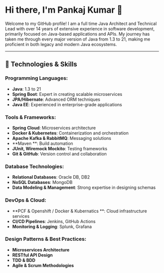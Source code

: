# Hi there, I'm Pankaj Kumar 👋

Welcome to my GitHub profile! I am a full time Java Architect and Technical Lead with over 14 years of extensive experience in software development, 
primarily focused on Java-based applications and APIs. 
My journey has taken me through every major version of Java from 1.3 to 21, making me proficient in both legacy and modern Java ecosystems.

---

## 🔧 Technologies & Skills

### Programming Languages:
- **Java**: 1.3 to 21
- **Spring Boot**: Expert in creating scalable microservices
- **JPA/Hibernate**: Advanced ORM techniques
- **Java EE**: Experienced in enterprise-grade applications

### Tools & Frameworks:
- **Spring Cloud**: Microservices architecture
- **Docker & Kubernetes**: Containerization and orchestration
- **Apache Kafka & RabbitMQ**: Messaging solutions
- **Maven **: Build automation
- **JUnit, Wiremock Mockito**: Testing frameworks
- **Git & GitHub**: Version control and collaboration

### Database Technologies:
- **Relational Databases**:  Oracle DB, DB2
- **NoSQL Databases**: MongoDB
- **Data Modeling & Management**: Strong expertise in designing schemas

### DevOps & Cloud:
- **PCF & Openshift / Docker & Kubernatics **: Cloud infrastructure services
- **CI/CD Pipelines**: Jenkins, GitHub Actions
- **Monitoring & Logging**: Splunk, Grafana

### Design Patterns & Best Practices:
- **Microservices Architecture**
- **RESTful API Design**
- **TDD & BDD**
- **Agile & Scrum Methodologies**
<!---
ideaofpankaj/ideaofpankaj is a ✨ special ✨ repository because its `README.md` (this file) appears on your GitHub profile.
You can click the Preview link to take a look at your changes.
--->
